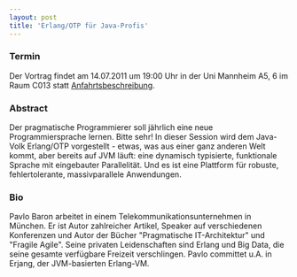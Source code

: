 ```yaml
---
layout: post
title: 'Erlang/OTP für Java-Profis'
---
```


### Termin

Der Vortrag findet am 14.07.2011 um 19:00 Uhr in der Uni Mannheim A5, 6 im Raum C013 statt [Anfahrtsbeschreibung](/getting-there).

### Abstract

Der pragmatische Programmierer soll jährlich eine neue Programmiersprache lernen. Bitte sehr! In dieser Session wird dem Java-Volk Erlang/OTP vorgestellt - etwas, was aus einer ganz anderen Welt kommt, aber bereits auf JVM läuft: eine dynamisch typisierte, funktionale Sprache mit eingebauter Parallelität. Und es ist eine Plattform für robuste, fehlertolerante, massivparallele Anwendungen.

### Bio

Pavlo Baron arbeitet in einem Telekommunikationsunternehmen in München. Er ist Autor zahlreicher Artikel, Speaker auf verschiedenen Konferenzen und Autor der Bücher "Pragmatische IT-Architektur" und "Fragile Agile". Seine privaten Leidenschaften sind Erlang und Big Data, die seine gesamte verfügbare Freizeit verschlingen. Pavlo committet u.A. in Erjang, der JVM-basierten Erlang-VM.
